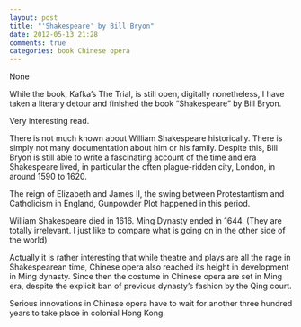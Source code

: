 ```yaml
---
layout: post
title: "'Shakespeare' by Bill Bryon"
date: 2012-05-13 21:28
comments: true
categories: book Chinese opera
---
```


None


While the book, Kafka’s The Trial, is still open, digitally nonetheless, I have taken a literary detour and finished the book “Shakespeare” by Bill Bryon.


Very interesting read.


There is not much known about William Shakespeare historically. There is simply not many documentation about him or his family. Despite this, Bill Bryon is still able to write a fascinating account of the time and era Shakespeare lived, in particular the often plague-ridden city, London, in around 1590 to 1620. 


The reign of Elizabeth and James II, the swing between Protestantism and Catholicism in England, Gunpowder Plot happened in this period.


William Shakespeare died in 1616. Ming Dynasty ended in 1644. (They are totally irrelevant. I just like to compare what is going on in the other side of the world)


Actually it is rather interesting that while theatre and plays are all the rage in Shakespearean time, Chinese opera also reached its height in development in Ming dynasty. Since then the costume in Chinese opera are set in Ming era, despite the explicit ban of previous dynasty’s fashion by the Qing court. 


Serious innovations in Chinese opera have to wait for another three hundred years to take place in colonial Hong Kong.

